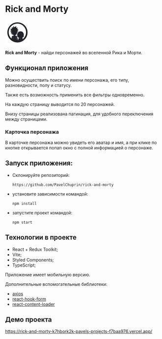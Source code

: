 # Rick and Morty

<img src="public/logo.png" width="80" height="80">

**Rick and Morty** - найди персонажей во вселенной Рика и Морти.

## Функционал приложения

Можно осуществить поиск по имени персонажа, его типу, разновидности, полу и статусу.

Также есть возможность применить все фильтры одновременно.

На каждую страницу выводится по 20 персонажей.

Внизу страницы реализована пагинация, для удобного переключения между страницами.

### Карточка персонажа

В карточке персонажа можно увидеть его аватар и имя, а при клике по кнопке открывается попап окно с полной информацией о персонаже.

## Запуск приложения:

- Склонируйте репозиторий:

  ```
  https://github.com/PavelChuprin/rick-and-morty
  ```

- установите зависимости командой:

  ```
  npm install
  ```

- запустите проект командой:

  ```
  npm start
  ```

## Технологии в проекте

- React + Redux Toolkit;
- Vite;
- Styled Components;
- TypeScript;

Приложение имеет мобильную версию.

Дополнительные вспомогательные библиотеки:

- [axios](https://www.npmjs.com/package/axios)
- [react-hook-form](https://www.npmjs.com/package/react-hook-form)
- [react-content-loader](https://www.npmjs.com/package/react-content-loader)

## Демо проекта

https://rick-and-morty-k7hbork2k-pavels-projects-f7baa976.vercel.app/
